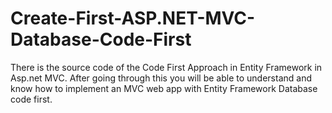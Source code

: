 # Create-First-ASP.NET-MVC-Database-Code-First
There is the source code of the Code First Approach in Entity Framework in Asp.net MVC. After going through this you will be able to understand and know how to implement an MVC web app with Entity Framework Database code first.
